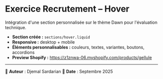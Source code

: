# Exercice Recrutement – Hover

Intégration d'une section personnalisée sur le thème Dawn pour l'évaluation technique.

- **Section créée :** `sections/hover.liquid`
- **Responsive :** desktop + mobile
- **Éléments personnalisables :** couleurs, textes, variantes, boutons, accordions
- **Preview Shopify :** https://z1znwa-06.myshopify.com/products/gellule

---

👤 **Auteur** : Djemal Sardarian
📅 **Date** : Septembre 2025
